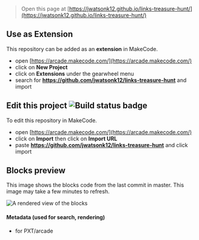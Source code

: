  


> Open this page at [https://jwatsonk12.github.io/links-treasure-hunt/](https://jwatsonk12.github.io/links-treasure-hunt/)

## Use as Extension

This repository can be added as an **extension** in MakeCode.

* open [https://arcade.makecode.com/](https://arcade.makecode.com/)
* click on **New Project**
* click on **Extensions** under the gearwheel menu
* search for **https://github.com/jwatsonk12/links-treasure-hunt** and import

## Edit this project ![Build status badge](https://github.com/jwatsonk12/links-treasure-hunt/workflows/MakeCode/badge.svg)

To edit this repository in MakeCode.

* open [https://arcade.makecode.com/](https://arcade.makecode.com/)
* click on **Import** then click on **Import URL**
* paste **https://github.com/jwatsonk12/links-treasure-hunt** and click import

## Blocks preview

This image shows the blocks code from the last commit in master.
This image may take a few minutes to refresh.

![A rendered view of the blocks](https://github.com/jwatsonk12/links-treasure-hunt/raw/master/.github/makecode/blocks.png)

#### Metadata (used for search, rendering)

* for PXT/arcade
<script src="https://makecode.com/gh-pages-embed.js"></script><script>makeCodeRender("{{ site.makecode.home_url }}", "{{ site.github.owner_name }}/{{ site.github.repository_name }}");</script>
